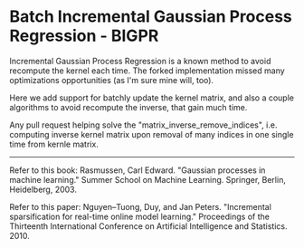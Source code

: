 # Batch Incremental Gaussian Process Regression - BIGPR

Incremental Gaussian Process Regression is a known method to avoid recompute the kernel each time.
The forked implementation missed many optimizations opportunities (as I'm sure mine will, too).

Here we add support for batchly update the kernel matrix, and also a couple algorithms to avoid recompute the inverse, that gain much time.

Any pull request helping solve the "matrix_inverse_remove_indices", i.e. computing inverse kernel matrix upon removal of many indices in one single time from kernle matrix.

---

Refer to this book: Rasmussen, Carl Edward. "Gaussian processes in machine learning." Summer School on Machine Learning. Springer, Berlin, Heidelberg, 2003.   

Refer to this paper: Nguyen–Tuong, Duy, and Jan Peters. "Incremental sparsification for real-time online model learning." Proceedings of the Thirteenth International Conference on Artificial Intelligence and Statistics. 2010.
